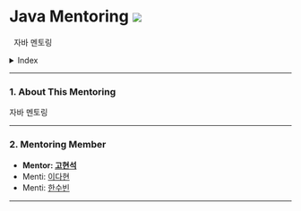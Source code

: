 # Java Mentoring ![](https://camo.githubusercontent.com/372dfe5550512c1b2e7e3649ea92a5cbadeec44a51c3b2bf822fe2a7a22c13d7/68747470733a2f2f696d672e736869656c64732e696f2f62616467652f4a6176612d3030373339363f7374796c653d666c61742d737175617265266c6f676f3d4a617661266c6f676f436f6c6f723d7768697465)

&nbsp;  자바 멘토링

<details><summary>Index</summary>
  &nbsp;&nbsp;  1. About This Mentoring

  2. Mentoring Member

  3. Mentoring Member
</details>

* * *
### 1. About This Mentoring
 자바 멘토링
 
* * *

### 2. Mentoring Member
- **Mentor: [고현석](https://github.com/khsexk)**
- Menti: [이다현](https://github.com/dahyeon-da)
- Menti: [한수빈](https://github.com/realhsb)

* * *




